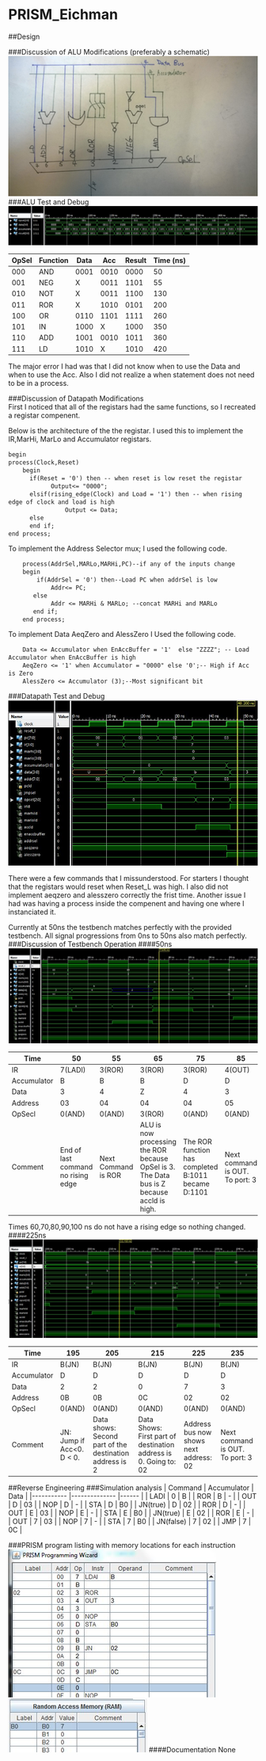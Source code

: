 PRISM_Eichman
=============
##Design

###Discussion of ALU Modifications (preferably a schematic)	
![image](https://raw.githubusercontent.com/DanielEichman/PRISM_Eichman/master/ALU.jpg)
###ALU Test and Debug 
![image](https://raw.githubusercontent.com/DanielEichman/PRISM_Eichman/master/480ns.JPG)

| OpSel | Function | Data | Acc  | Result | Time (ns) |
|-------|----------|------|------|--------|-----------|
| 000   | AND      | 0001 | 0010 | 0000   | 50        |
| 001   | NEG      | X    | 0011 | 1101   | 55        |
| 010   | NOT      | X    | 0011 | 1100   | 130       |
| 011   | ROR      | X    | 1010 | 0101   | 200       |
| 100   | OR       | 0110 | 1101 | 1111   | 260       |
| 101   | IN       | 1000 | X    | 1000   | 350       |
| 110   | ADD      | 1001 | 0010 | 1011   | 360       |
| 111   | LD       | 1010 | X    | 1010   | 420       |

The major error I had was that I did not know when to use the Data and when to use the Acc. Also I did not realize a when statement does not need to be in a process.

###Discussion of Datapath Modifications 	
First I noticed that all of the registars had the same functions, so I recreated a registar compenent. 

Below is the architecture of the the registar. I used this to implement the IR,MarHi, MarLo and Accumulator registars. 
```
begin
process(Clock,Reset)
  	begin	
	  if(Reset = '0') then -- when reset is low reset the registar
			Output<= "0000";
	  elsif(rising_edge(Clock) and Load = '1') then -- when rising edge of clock and load is high 
				Output <= Data;
	  else
	  end if;
end process;
```
To implement the Address Selector mux; I used the following code.
```
	process(AddrSel,MARLo,MARHi,PC)--if any of the inputs change
  	begin				 
		if(AddrSel = '0') then--Load PC when addrSel is low
			Addr<= PC;
	   else
			Addr <= MARHi & MARLo; --concat MARHi and MARLo
	   end if;
  	end process;  
```
To implement Data AeqZero and AlessZero I Used the following code.
```
	Data <= Accumulator when EnAccBuffer = '1'  else "ZZZZ"; -- Load Accumulator when EnAccBuffer is high
   	AeqZero <= '1' when Accumulator = "0000" else '0';-- High if Acc is Zero	
	AlessZero <= Accumulator (3);--Most significant bit
```

###Datapath Test and Debug 	
![image](https://raw.githubusercontent.com/DanielEichman/PRISM_Eichman/master/50ns.JPG)

There were a few commands that I missunderstood. For starters I thought that the registars would reset when Reset_L was high. I also did not implement aeqzero and alesszero correctly the frist time. Another issue I had was having a process inside the compenent and having one where I instanciated it.

Currently at 50ns the testbench matches perfectly with the provided testbench. All signal progressions from 0ns to 50ns also match perfectly. 
###Discussion of Testbench Operation
####50ns 
![image](https://raw.githubusercontent.com/DanielEichman/PRISM_Eichman/master/50-100ns.JPG)

| Time        	| 50                                  	| 55                  	| 65                                                                                          	| 75                                                  	| 85                              	| 95                                                                	|
|-------------	|-------------------------------------	|---------------------	|---------------------------------------------------------------------------------------------	|-----------------------------------------------------	|---------------------------------	|-------------------------------------------------------------------	|
| IR          	| 7(LADI)                             	| 3(ROR)              	| 3(ROR)                                                                                      	| 3(ROR)                                              	| 4(OUT)                          	| 4(OUT)                                                            	|
| Accumulator 	| B                                   	| B                   	| B                                                                                           	| D                                                   	| D                               	| D                                                                 	|
| Data        	| 3                                   	| 4                   	| Z                                                                                           	| 4                                                   	| 3                               	| 3                                                                 	|
| Address     	| 03                                  	| 04                  	| 04                                                                                          	| 04                                                  	| 05                              	| 05                                                                	|
| OpSecl      	| 0(AND)                              	| 0(AND)              	| 3(ROR)                                                                                      	| 0(AND)                                              	| 0(AND)                          	| 0(AND)                                                            	|
| Comment     	| End of last command no rising edge  	| Next Command is ROR 	| ALU is now processing the ROR because OpSel is 3. The Data bus is Z because accld is high.  	| The ROR function has completed B:1011 became D:1101 	| Next command is OUT. To port: 3 	| The address and Data Bus will always match the PC, unless in use. 	|

Times 60,70,80,90,100 ns do not have a rising edge so nothing changed.
####225ns 
![image](https://raw.githubusercontent.com/DanielEichman/PRISM_Eichman/master/225ns.JPG)

| Time        	| 195                       	| 205                                                     	| 215                                                              	| 225                                    	| 235                             	|
|-------------	|---------------------------	|---------------------------------------------------------	|------------------------------------------------------------------	|----------------------------------------	|---------------------------------	|
| IR          	| B(JN)                     	| B(JN)                                                   	| B(JN)                                                            	| B(JN)                                  	| B(JN)                           	|
| Accumulator 	| D                         	| D                                                       	| D                                                                	| D                                      	| D                               	|
| Data        	| 2                         	| 2                                                       	| 0                                                                	| 7                                      	| 3                               	|
| Address     	| 0B                        	| 0B                                                      	| 0C                                                               	| 02                                     	| 02                              	|
| OpSecl      	| 0(AND)                    	| 0(AND)                                                  	| 0(AND)                                                           	| 0(AND)                                 	| 0(AND)                          	|
| Comment     	| JN: Jump if Acc<0. D < 0. 	| Data shows: Second part of the destination address is 2 	| Data Shows: First part of destination address is 0. Going to: 02 	| Address bus now shows next address: 02 	| Next command is OUT. To port: 3 	|
##Reverse Engineering
###Simulation analysis
| Command   	| Accumulator  	| Data 	|
|-----------	|--------------	|------	|
| LADI      	| 0            	| B    	|
| ROR       	| B            	| -    	|
| OUT       	| D            	| 03   	|
| NOP       	| D            	| -    	|
| STA       	| D            	| B0   	|
| JN(true)  	| D            	| 02   	|
| ROR       	| D            	| -    	|
| OUT       	| E            	| 03   	|
| NOP       	| E            	| -    	|
| STA       	| E            	| B0   	|
| JN(true)  	| E            	| 02   	|
| ROR       	| E            	| -    	|
| OUT       	| 7            	| 03   	|
| NOP       	| 7            	| -    	|
| STA       	| 7            	| B0   	|
| JN(false) 	| 7            	| 02   	|
| JMP       	| 7            	| 0C   	|


###PRISM program listing with memory locations for each instruction
![image](https://raw.githubusercontent.com/DanielEichman/PRISM_Eichman/master/PRISM_Wizard.JPG)
![image](https://raw.githubusercontent.com/DanielEichman/PRISM_Eichman/master/PRISM_RAM.JPG)
####Documentation
None
